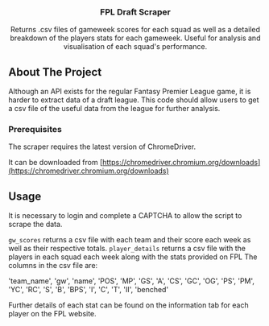 <h3 align="center">FPL Draft Scraper</h3>

  <p align="center">
    Returns .csv files of gameweek scores for each squad as well as a detailed breakdown of the players stats for each gameweek.
    Useful for analysis and visualisation of each squad's performance.
    <br />
    
  </p>
</div>




<!-- ABOUT THE PROJECT -->
## About The Project

Although an API exists for the regular Fantasy Premier League game, it is harder to extract data of a draft league.
This code should allow users to get a csv file of the useful data from the league for further analysis.








### Prerequisites

The scraper requires the latest version of ChromeDriver.

It can be downloaded from [https://chromedriver.chromium.org/downloads](https://chromedriver.chromium.org/downloads)





## Usage

It is necessary to login and complete a CAPTCHA to allow the script to scrape the data.

`gw_scores` returns a csv file with each team and their score each week as well as their respective totals.
`player_details` returns a csv file with the players in each squad each week along with the stats provided on FPL
The columns in the csv file are:

'team_name', 'gw', 'name', 'POS', 'MP', 'GS', 'A', 'CS', 'GC', 'OG', 'PS', 'PM', 'YC', 'RC', 'S', 'B', 'BPS', 'I', 'C', 'T', 'II', 'benched'

Further details of each stat can be found on the information tab for each player on the FPL website.

